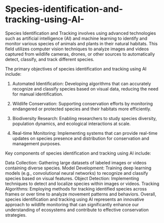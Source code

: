 # Species-identification-and-tracking-using-AI-
Species Identification and Tracking involves using advanced technologies such as artificial intelligence (AI) and machine learning to identify and monitor various species of animals and plants in their natural habitats. This field utilizes computer vision techniques to analyze images and videos captured from wildlife cameras, drones, or other sources to automatically detect, classify, and track different species.

The primary objectives of species identification and tracking using AI include:

  1. Automated Identification: Developing algorithms that can accurately recognize and classify species based on visual data, reducing the need for manual identification.

  2. Wildlife Conservation: Supporting conservation efforts by monitoring endangered or protected species and their habitats more efficiently.

  3. Biodiversity Research: Enabling researchers to study species diversity, population dynamics, and ecological interactions at scale.

  4. Real-time Monitoring: Implementing systems that can provide real-time updates on species presence and distribution for conservation and management purposes.

Key components of species identification and tracking using AI include:

Data Collection: Gathering large datasets of labeled images or videos containing diverse species.
Model Development: Training deep learning models (e.g., convolutional neural networks) to recognize and classify species based on visual features.
Object Detection: Implementing techniques to detect and localize species within images or videos.
Tracking Algorithms: Employing methods for tracking identified species across frames or over time to analyze movement patterns and behaviors.
Overall, species identification and tracking using AI represents an innovative approach to wildlife monitoring that can significantly enhance our understanding of ecosystems and contribute to effective conservation strategies.
